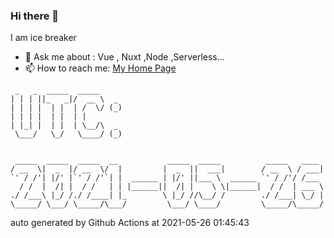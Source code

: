 ### Hi there 👋

I am ice breaker

- 💬 Ask me about : Vue , Nuxt ,Node ,Serverless...
- 📫 How to reach me: [My Home Page](https://icebreaker.top/)

```
 _   _  _____  _____     
| | | ||_   _|/  __ \  _ 
| | | |  | |  | /  \/ (_)
| | | |  | |  | |        
| |_| |  | |  | \__/\  _ 
 \___/   \_/   \____/ (_)
                         
                         
 _____  _____  _____  __           _____  _____          _____   ____ 
/ __  \|  _  |/ __  \/  |         |  _  ||  ___|        / __  \ / ___|
`' / /'| |/' |`' / /'`| |  ______ | |/' ||___ \  ______ `' / /'/ /___ 
  / /  |  /| |  / /   | | |______||  /| |    \ \|______|  / /  | ___ \
./ /___\ |_/ /./ /____| |_        \ |_/ //\__/ /        ./ /___| \_/ |
\_____/ \___/ \_____/\___/         \___/ \____/         \_____/\_____/
```

auto generated by Github Actions at 2021-05-26 01:45:43

